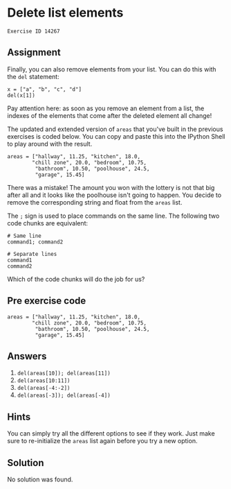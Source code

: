 
#  Delete list elements

```
Exercise ID 14267
```

##  Assignment 

Finally, you can also remove elements from your list. You can do this with the `del` statement:

```
x = ["a", "b", "c", "d"]
del(x[1])

```

Pay attention here: as soon as you remove an element from a list, the indexes of the elements that come after the deleted element all change!

The updated and extended version of `areas` that you've built in the previous exercises is coded below. You can copy and paste this into the IPython Shell to play around with the result.

```
areas = ["hallway", 11.25, "kitchen", 18.0,
        "chill zone", 20.0, "bedroom", 10.75,
         "bathroom", 10.50, "poolhouse", 24.5,
         "garage", 15.45]

```

There was a mistake! The amount you won with the lottery is not that big after all and it looks like the poolhouse isn't going to happen. You decide to remove the corresponding string and float from the `areas` list.

The `;` sign is used to place commands on the same line. The following two code chunks are equivalent:

```
# Same line
command1; command2

# Separate lines
command1
command2

```

Which of the code chunks will do the job for us?

##  Pre exercise code 

```
areas = ["hallway", 11.25, "kitchen", 18.0,
        "chill zone", 20.0, "bedroom", 10.75,
         "bathroom", 10.50, "poolhouse", 24.5,
         "garage", 15.45]
```



##  Answers 
1. `del(areas[10]); del(areas[11])`
1. `del(areas[10:11])`
1. `del(areas[-4:-2])`
1. `del(areas[-3]); del(areas[-4])`


##  Hints 

You can simply try all the different options to see if they work. Just make sure to re-initialize the `areas` list again before you try a new option.



##  Solution 

No solution was found.


